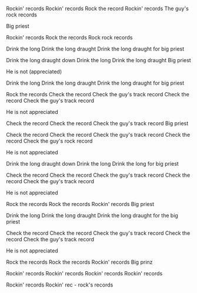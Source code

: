 Rockin' records
Rockin' records
Rock the record
Rockin' records
The guy's rock records

Big priest

Rockin' records
Rock the records
Rock rock records

Drink the long
Drink the long draught
Drink the long draught for big priest

Drink the long draught down
Drink the long
Drink the long draught
Big priest

He is not (appreciated)

Drink the long
Drink the long draught
Drink the long draught for big priest

Rock the records
Check the record
Check the guy's track record
Check the record
Check the guy's track record

He is not appreciated

Check the record
Check the record
Check the guy's track record
Big priest

Check the record
Check the record
Check the guy's track record
Check the record
Check the guy's rock record

He is not appreciated

Drink the long draught down
Drink the long
Drink the long for big priest

Check the record
Check the record
Check the guy's track record
Check the record
Check the guy's track record

He is not appreciated

Rock the records
Rock the records
Rockin' records
Big priest

Drink the long
Drink the long draught
Drink the long draught for the big priest

Check the record
Check the record
Check the guy's track record
Check the record
Check the guy's track record

He is not appreciated

Rock the records
Rock the records
Rockin' records
Big prinz

Rockin' records
Rockin' records
Rockin' records
Rockin' records

Rockin' records
Rockin' rec - rock's records